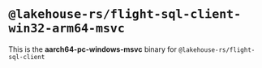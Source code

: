 # `@lakehouse-rs/flight-sql-client-win32-arm64-msvc`

This is the **aarch64-pc-windows-msvc** binary for `@lakehouse-rs/flight-sql-client`
